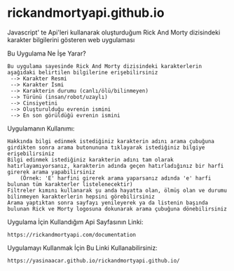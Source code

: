 # rickandmortyapi.github.io
Javascript' te Api'leri kullanarak oluşturduğum Rick And Morty dizisindeki karakter bilgilerini gösteren web uygulaması


Bu Uygulama Ne İşe Yarar?
  
    Bu uygulama sayesinde Rick And Morty dizisindeki karakterlerin aşağıdaki belirtilen bilgilerine erişebilirsiniz
     --> Karakter Resmi
     --> Karakter İsmi
     --> Karakterin durumu (canlı/ölü/bilinmeyen)
     --> Türünü (insan/robot/uzaylı)
     --> Cinsiyetini
     --> Oluşturulduğu evrenin ismini
     --> En son görüldüğü evrenin ismini 
     
  
  Uygulamanın Kullanımı:
  
    Hakkında bilgi edinmek istediğiniz karakterin adını arama çubuğuna girdikten sonra arama butonununa tıklayarak istediğiniz bilgiye erişebilirsiniz
    Bilgi edinmek istediğiniz karakterin adını tam olarak hatırlayamıyorsanız, karakterin adında geçen hatırladığınız bir harfi girerek arama yapabilirsiniz
        (Örnek: 'E' harfini girerek arama yaparsanız adında 'e' harfi bulunan tüm karakterler listelenecektir)
    Filtreler kımını kullanarak şu anda hayatta olan, ölmüş olan ve durumu bilinmeyen karakterlerin hepsini görebilirsiniz
    Arama yaptıktan sonra sayfayı yenileyerek ya da listenin başında bulunan Rick ve Morty logosuna dokunarak arama çubuğuna dönebilirsiniz
    
    
  Uygulama İçin Kullandığım Api Sayfasının Linki:
  
    https://rickandmortyapi.com/documentation
    
   
   
  Uygulamayı Kullanmak İçin Bu Linki Kullanabilirsiniz:
  
    https://yasinaacar.github.io/rickandmortyapi.github.io/
    
    
